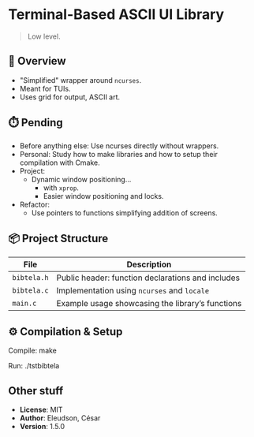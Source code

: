 # Terminal-Based ASCII UI Library
> Low level.

## 🧩 Overview

- "Simplified" wrapper around `ncurses`.
- Meant for TUIs.
- Uses grid for output, ASCII art.

## ⏱️ Pending
- Before anything else: Use ncurses directly without wrappers.
- Personal: Study how to make libraries and how to setup their compilation with Cmake.
- Project:
    - Dynamic window positioning...
        - with `xprop`.
        - Easier window positioning and locks.
- Refactor: 
    - Use pointers to functions simplifying addition of screens.

## 📦 Project Structure

| File        | Description                                       |
|-------------|---------------------------------------------------|
| `bibtela.h` | Public header: function declarations and includes |
| `bibtela.c` | Implementation using `ncurses` and `locale`       |
| `main.c`    | Example usage showcasing the library’s functions  |

## ⚙️ Compilation & Setup

Compile: make

Run: ./tstbibtela

## Other stuff
- **License**: MIT  
- **Author**: Eleudson, César
- **Version**: 1.5.0

